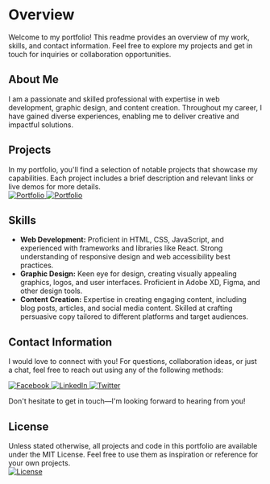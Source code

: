 # Overview

Welcome to my portfolio! This readme provides an overview of my work, skills, and contact information. Feel free to explore my projects and get in touch for inquiries or collaboration opportunities.

## About Me
I am a passionate and skilled professional with expertise in web development, graphic design, and content creation. Throughout my career, I have gained diverse experiences, enabling me to deliver creative and impactful solutions.

## Projects
<p>
In my portfolio, you'll find a selection of notable projects that showcase my capabilities. Each project includes a brief description and relevant links or live demos for more details.
<br>
<a href="https://cletsymedia.github.io/Prof-Portfolio/">
  <img alt="Portfolio" src="https://img.shields.io/github/link/CletsyMedia/Prof-Portfolio?style=for-the-badge&logo=github">
</a>
<a href="https://cletsymedia.github.io/Prof-Portfolio/" target="_blank" rel="noopener noreferrer">
  <img alt="Portfolio" src="https://img.shields.io/badge/Portfolio-View%20My%20Portfolio-blue?style=for-the-badge&logo=github">
</a>

</p>

## Skills
- **Web Development:** Proficient in HTML, CSS, JavaScript, and experienced with frameworks and libraries like React. Strong understanding of responsive design and web accessibility best practices.
- **Graphic Design:** Keen eye for design, creating visually appealing graphics, logos, and user interfaces. Proficient in Adobe XD, Figma, and other design tools.
- **Content Creation:** Expertise in creating engaging content, including blog posts, articles, and social media content. Skilled at crafting persuasive copy tailored to different platforms and target audiences.

## Contact Information
I would love to connect with you! For questions, collaboration ideas, or just a chat, feel free to reach out using any of the following methods:

<p align="left">
<!-- Facebook Badge -->
<a href="https://www.facebook.com/profile.php?id=100076488801469&mibextid=ZbWKwL">
  <img alt="Facebook" src="https://img.shields.io/badge/Facebook-%231877F2.svg?&style=for-the-badge&logo=facebook&logoColor=white" />
</a>

<!-- LinkedIn Badge -->
<a href="https://www.linkedin.com/in/cletussamuel">
  <img alt="LinkedIn" src="https://img.shields.io/badge/LinkedIn-%230077B5.svg?&style=for-the-badge&logo=linkedin&logoColor=white" />
</a>

<!-- Twitter Badge -->
<a href="https://twitter.com/cletsymedia">
  <img alt="Twitter" src="https://img.shields.io/badge/Twitter-%231DA1F2.svg?&style=for-the-badge&logo=twitter&logoColor=white" />
</a>
</p>

Don't hesitate to get in touch—I'm looking forward to hearing from you!

## License
<p>
Unless stated otherwise, all projects and code in this portfolio are available under the MIT License. Feel free to use them as inspiration or reference for your own projects.
<br>
<a href="https://github.com/CletsyMedia/Prof-Portfolio/blob/main/LICENSE">
  <img alt="License" src="https://img.shields.io/github/license/CletsyMedia/Prof-Portfolio?style=for-the-badge&logo=github">
</a>
</p>
